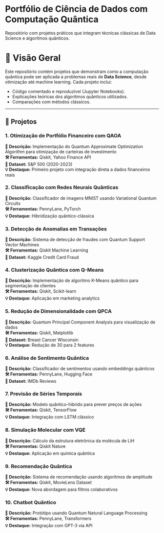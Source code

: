 # Portfólio de Ciência de Dados com Computação Quântica
Repositório com projetos práticos que integram técnicas clássicas de Data Science e algoritmos quânticos.

# 📌 Visão Geral
Este repositório contém projetos que demonstram como a computação quântica pode ser aplicada a problemas reais de **Data Science**, desde otimização até machine learning. Cada projeto inclui:

- Código comentado e reproduzível (Jupyter Notebooks).
- Explicações teóricas dos algoritmos quânticos utilizados.
- Comparações com métodos clássicos.
__________________________________________________________________________________________________________________________________________________________________________________

## 🚀 Projetos

### 1. Otimização de Portfólio Financeiro com QAOA
**📝 Descrição:** Implementação do Quantum Approximate Optimization Algorithm para otimização de carteiras de investimento  
**🛠️ Ferramentas:** Qiskit, Yahoo Finance API  
**🔗 Dataset:** S&P 500 (2020-2023)  
**💡 Destaque:** Primeiro projeto com integração direta a dados financeiros reais

### 2. Classificação com Redes Neurais Quânticas
**📝 Descrição:** Classificador de imagens MNIST usando Variational Quantum Circuits  
**🛠️ Ferramentas:** PennyLane, PyTorch  
**💡 Destaque:** Hibridização quântico-clássica

### 3. Detecção de Anomalias em Transações
**📝 Descrição:** Sistema de detecção de fraudes com Quantum Support Vector Machines  
**🛠️ Ferramentas:** Qiskit Machine Learning  
**🔗 Dataset:** Kaggle Credit Card Fraud

### 4. Clusterização Quântica com Q-Means
**📝 Descrição:** Implementação de algoritmo K-Means quântico para segmentação de clientes  
**🛠️ Ferramentas:** Qiskit, Scikit-learn  
**💡 Destaque:** Aplicação em marketing analytics

### 5. Redução de Dimensionalidade com QPCA
**📝 Descrição:** Quantum Principal Component Analysis para visualização de dados  
**🛠️ Ferramentas:** Qiskit, Matplotlib  
**🔗 Dataset:** Breast Cancer Wisconsin  
**💡 Destaque:** Redução de 30 para 2 features

### 6. Análise de Sentimento Quântica
**📝 Descrição:** Classificador de sentimentos usando embeddings quânticos  
**🛠️ Ferramentas:** PennyLane, Hugging Face  
**🔗 Dataset:** IMDb Reviews

### 7. Previsão de Séries Temporais
**📝 Descrição:** Modelo quântico-hibrido para prever preços de ações  
**🛠️ Ferramentas:** Qiskit, TensorFlow  
**💡 Destaque:** Integração com LSTM clássico

### 8. Simulação Molecular com VQE
**📝 Descrição:** Cálculo da estrutura eletrônica da molécula de LiH  
**🛠️ Ferramentas:** Qiskit Nature  
**💡 Destaque:** Aplicação em química quântica

### 9. Recomendação Quântica
**📝 Descrição:** Sistema de recomendação usando algoritmos de amplitude  
**🛠️ Ferramentas:** Qiskit, MovieLens Dataset  
**💡 Destaque:** Nova abordagem para filtros colaborativos

### 10. Chatbot Quântico
**📝 Descrição:** Protótipo usando Quantum Natural Language Processing  
**🛠️ Ferramentas:** PennyLane, Transformers  
**💡 Destaque:** Integração com GPT-3 via API
